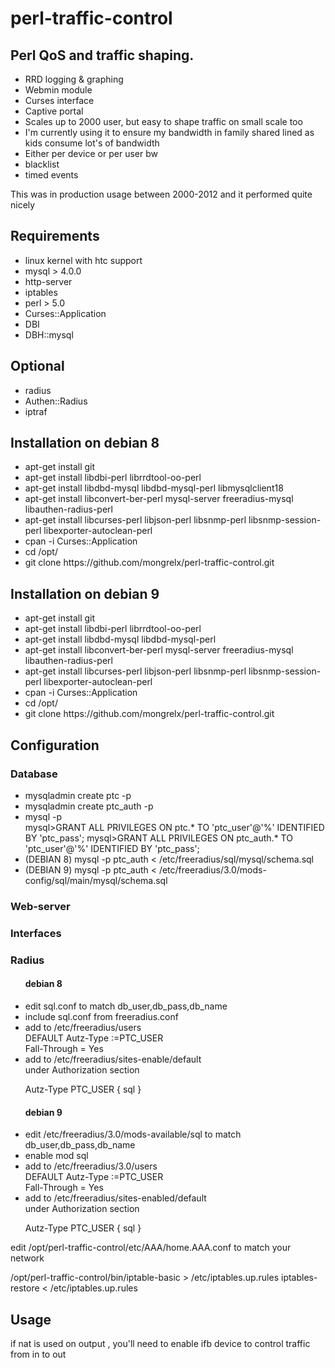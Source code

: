 # perl-traffic-control

<h2>Perl QoS and traffic shaping.</h2>
<ul>
<li>RRD logging & graphing
<li>Webmin module
<li>Curses interface
<li>Captive portal
<li>Scales up to 2000 user, but easy to shape traffic on small scale too
<li>I'm currently using it to ensure my bandwidth in family shared lined as kids consume lot's of bandwidth
<li>Either per device or per user bw
<li>blacklist 
<li>timed events
</ul>

This was in production usage between 2000-2012 and it performed quite nicely

<h2>Requirements</h2>
<ul>
<li> linux kernel with htc support
<li> mysql > 4.0.0
<li> http-server
<li> iptables
<li> perl > 5.0
<li> Curses::Application
<li> DBI
<li> DBH::mysql
</ul>

<h2>Optional</h2>
<ul>
<li> radius
<li> Authen::Radius
<li> iptraf
</ul>

<h2>Installation on debian 8</h2>
<ul>
<li> apt-get install git
<br>
<li> apt-get install libdbi-perl librrdtool-oo-perl 
<li> apt-get install libdbd-mysql libdbd-mysql-perl libmysqlclient18
<li> apt-get install libconvert-ber-perl mysql-server freeradius-mysql libauthen-radius-perl
<li> apt-get install libcurses-perl libjson-perl libsnmp-perl libsnmp-session-perl libexporter-autoclean-perl
<li> cpan -i Curses::Application
<!---<li> cpan -i RRD ???-->
<li> cd /opt/
<li> git clone https://github.com/mongrelx/perl-traffic-control.git
</ul>
<h2>Installation on debian 9</h2>
<ul>
<li> apt-get install git
<br>
<li> apt-get install libdbi-perl librrdtool-oo-perl 
<li> apt-get install libdbd-mysql libdbd-mysql-perl 
<li> apt-get install libconvert-ber-perl mysql-server freeradius-mysql libauthen-radius-perl
<li> apt-get install libcurses-perl libjson-perl libsnmp-perl libsnmp-session-perl libexporter-autoclean-perl
<li> cpan -i Curses::Application       
<!---<li> cpan -i RRD ???-->
<li> cd /opt/
<li> git clone https://github.com/mongrelx/perl-traffic-control.git
</ul>
<h2>Configuration</h2>
<h3>Database</h3>
<ul>
<li> mysqladmin create ptc -p
<li> mysqladmin create ptc_auth -p
<li> mysql -p<br>
mysql>GRANT ALL PRIVILEGES   ON ptc.* TO 'ptc_user'@'%'   IDENTIFIED BY 'ptc_pass';
mysql>GRANT ALL PRIVILEGES   ON ptc_auth.* TO 'ptc_user'@'%'   IDENTIFIED BY 'ptc_pass';        
<li> (DEBIAN 8) mysql -p ptc_auth < /etc/freeradius/sql/mysql/schema.sql
<li> (DEBIAN 9)  mysql -p ptc_auth < /etc/freeradius/3.0/mods-config/sql/main/mysql/schema.sql
</ul>
<h3>Web-server</h3>
<h3>Interfaces</h3>
<h3>Radius</h3>
<ul>
        
<h4>debian 8</h4>
<li> edit sql.conf to match db_user,db_pass,db_name
<li> include sql.conf from freeradius.conf
<li> add to /etc/freeradius/users <br>
DEFAULT Autz-Type :=PTC_USER <br>
        Fall-Through = Yes<br>
<li> add to /etc/freeradius/sites-enable/default<br>
under Authorization section<br>

 Autz-Type PTC_USER {
                sql
        }
</ul>

<ul>
        
<h4>debian 9</h4>
<li> edit /etc/freeradius/3.0/mods-available/sql to match db_user,db_pass,db_name
<li> enable mod sql
<li> add to /etc/freeradius/3.0/users <br>
DEFAULT Autz-Type :=PTC_USER <br>
        Fall-Through = Yes<br>
<li> add to /etc/freeradius/sites-enabled/default<br>
under Authorization section<br>

 Autz-Type PTC_USER {
                sql
        }
</ul>

edit /opt/perl-traffic-control/etc/AAA/home.AAA.conf to match your network


/opt/perl-traffic-control/bin/iptable-basic  > /etc/iptables.up.rules 
iptables-restore < /etc/iptables.up.rules



<h2>Usage</h2>

if nat is used on output , you'll need to enable ifb device to control traffic from in to out

